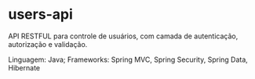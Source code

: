 ﻿# users-api
API RESTFUL para controle de usuários, com camada de autenticação, autorização e validação.

Linguagem: Java; 
Frameworks: Spring MVC,
            Spring Security,
            Spring Data,
            Hibernate
            
